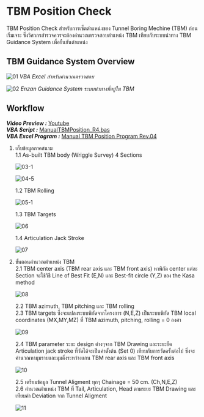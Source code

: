 # TBM Position Check
TBM Position Check สำหรับการเซ็ตตำแหน่งของ Tunnel Boring Mechine (TBM) ก่อนเริ่มเจาะ ซึ่งวิศวกรสำรวจควรจะต้องคำนวณตรวจสอบตำแหน่ง TBM เทียบกับระบบนำทาง TBM Guidance System เพื่อยืนยันตำแหน่ง

## TBM Guidance System Overview
![01](https://github.com/user-attachments/assets/e8b481ff-a198-4cf6-8e9c-733e28d2e188)
 _VBA Excel สำหรับคำนวณตรวจสอบ_

![02](https://github.com/user-attachments/assets/e15e82c6-da8b-4f3d-ae4d-53a20c6bbeec)
_Enzan Guidance System ระบบนำทางที่อยู่ใน TBM_

## Workflow
_**Video Preview :**_ [Youtube](https://www.youtube.com/watch?v=RnKc08XiZW0)\
_**VBA Script :**_ [ManualTBMPosition_R4.bas]()\
_**VBA Excel Program :**_ [Manual TBM Position Program Rev.04]()

 1. เก็บข้อมูลภาคสนาม\
    1.1 As-built TBM body (Wriggle Survey) 4 Sections
    
    ![03-1](https://github.com/user-attachments/assets/ddcb8166-d43a-414b-a5bb-d92669ca7656)

    ![04-5](https://github.com/user-attachments/assets/c31f3707-a0a7-4b5b-ad91-a85a9a143e3e)

    1.2 TBM Rolling 
    
    ![05-1](https://github.com/user-attachments/assets/e9232bd7-3497-4182-884b-4c478e9ea88e)

    1.3 TBM Targets

    ![06](https://github.com/user-attachments/assets/32a103f3-1d18-4469-89a9-0a7286867e27)

    1.4 Articulation Jack Stroke

    ![07](https://github.com/user-attachments/assets/8933d338-0974-4a3a-87a9-be0318fb0b39)

 2. ขั้นตอนคำนวณตำแหน่ง TBM\
    2.1 TBM center axis (TBM rear axis และ TBM front axis) หาพิกัด center แต่ละ Section จะใช้วิธี Line of Best Fit (E,N) และ Best-fit circle (Y,Z) ของ the Kasa method

    ![08](https://github.com/user-attachments/assets/b026abd3-b2c4-4ed1-a38e-64b27e7072bd)

    2.2 TBM azimuth, TBM pitching และ TBM rolling\
    2.3 TBM targets ซึ่งจะแปลงระบบพิกัดจากโครงการ (N,E,Z) เป็นระบบพิกัด TBM local coordinates (MX,MY,MZ) ที่ TBM azimuth, pitching, rolling = 0 องศา

    ![09](https://github.com/user-attachments/assets/394b3acb-014f-4ceb-ab06-39af2f1c0fe2)

    2.4 TBM parameter ระยะ design ต่างๆจาก TBM Drawing และระยะยืด Articulation jack stroke ที่วัดได้จะเป็นค่าตั้งต้น (Set 0) เทียบกับการวัดครั้งต่อไป ซึ่งจะคำนวณหามุมราบและมุมดิ่งระหว่างแกน TBM rear axis และ TBM front axis

    ![10](https://github.com/user-attachments/assets/95bc72f9-410b-4834-a540-1cec2236f78e)

    2.5 เตรียมข้อมูล Tunnel Aligment ทุกๆ Chainage = 50 cm. (Ch,N,E,Z)\
    2.6 คำนวณตำแหน่ง TBM ที่ Tail, Articulation, Head ตามระยะ TBM Drawing และเทียบค่า Deviation จาก Tunnel Aligment

    ![11](https://github.com/user-attachments/assets/6ce12c14-e479-4d35-a4e1-ad01e6fcd628)

    



    
